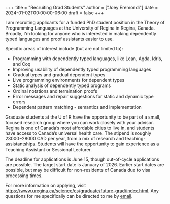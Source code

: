 +++
title = "Recruiting Grad Students"
author = ["Joey Eremondi"]
date = 2024-01-02T00:00:00-06:00
draft = false
+++

I am recruiting applicants for a funded PhD student position in the Theory of Programming Languages at the University of Regina in Regina, Canada. Broadly, I'm looking for anyone who is interested in making dependently typed languages and proof assistants easier to use.

Specific areas of interest include (but are not limited to):

-   Programming with dependently typed languages, like Lean, Agda, Idris, and Coq
-   Improving usability of dependently typed programming languages
-   Gradual types and gradual dependent types
-   Live programming environments for dependent types
-   Static analysis of dependently typed programs
-   Ordinal notations and termination proofs
-   Error messages and repair suggestions for static and dynamic type errors
-   Dependent pattern matching - semantics and implementation

Graduate students at the U of R have the opportunity to be part of a small, focused research group where you can work closely with your advisor. Regina is one of Canada’s most affordable cities to live in, and students have access to Canada’s universal health care. The stipend is roughly $23000-$28000 CAD per year, from a mix of research and teaching-assistantships. Students will have the opportunity to gain experience as a Teaching Assistant or Sessional Lecturer.

The deadline for applications is June 15, though out-of-cycle applications are possible. The target start date is January of 2026. Earlier start dates are possible, but may be difficult for non-residents of Canada due to visa processing times.

For more information on applying, visit <https://www.uregina.ca/science/cs/graduate/future-grad/index.html>. Any questions for me specifically can be directed to me by [email](mailto:jeremondi(atsymbol)uregina.ca).
